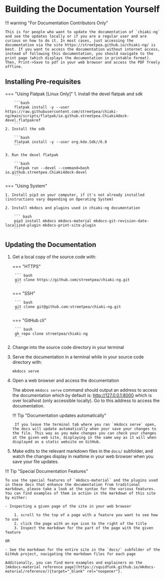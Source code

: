 # Building the Documentation Yourself

!!! warning "For Documentation Contributors Only"

    This is for people who want to update the documentation of `chiaki-ng` and see the updates locally or if you are a regular user and are curious on how to do it. In most cases, just accessing the documentation via the site https://streetpea.github.io/chiaki-ng/ is best. If you want to access the documentation without internet access, instead of following this documentation, you should navigate to the print page (which displays the documentation in printable format). Then, Print->Save to pdf in your web browser and access the PDF freely offline.

## Installing Pre-requisites

=== "Using Flatpak [Linux Only]"
    1. Install the devel flatpak and sdk

        ```bash
        flatpak install -y --user https://raw.githubusercontent.com/streetpea/chiaki-ng/main/scripts/flatpak/io.github.streetpea.Chiaki4deck-devel.flatpakref
        ```
    2. Install the sdk

        ```bash
        flatpak install -y --user org.kde.Sdk//6.8
        ```

    3. Run the devel flatpak

        ```bash
        flatpak run --devel --command=bash io.github.streetpea.Chiaki4deck-devel
        ```

=== "Using System"

    1. Install pip3 on your computer, if it's not already installed (instructions vary depending on Operating System)

    2. Install mkdocs and plugins used in chiaki-ng documentation

        ``` bash
        pip3 install mkdocs mkdocs-material mkdocs-git-revision-date-localized-plugin mkdocs-print-site-plugin
        ```

## Updating the Documentation

1. Get a local copy of the source code with:

    === "HTTPS"

        ``` bash
        git clone https://github.com/streetpea/chiaki-ng.git
        ```

    === "SSH"

        ``` bash
        git clone git@github.com:streetpea/chiaki-ng.git
        ```

    === "GitHub cli"

        ``` bash
        gh repo clone streetpea/chiaki-ng
        ```

2. Change into the source code directory in your terminal

3. Serve the documentation in a terminal while in your source code directory with:

    ``` bash
    mkdocs serve
    ``` 

4. Open a web browser and access the documentation

    The above `mkdocs serve` command should output an address to access the documentation which by default is: http://127.0.0.1:8000 which is over localhost (only accessible locally). Go to this address to access the documentation.

    !!! Tip "Documentation updates automatically"

        If you leave the terminal tab where you ran `mkdocs serve` open, the docs will update automatically when your save your changes to the file. This way as you make changes you can check your changes at the given web site, displaying in the same way as it will when displayed as a static website on GitHub.

5. Make edits to the relevant markdown files in the `docs/` subfolder, and watch the changes display in realtime in your web browser when you save your file updates.

!!! Tip "Special Documentation Features"

    To use the special features of `mkdocs-material` and the plugins used in these docs that enhance the documentation from traditional markdown, please take a look at the syntax for the various features. You can find examples of them in action in the markdown of this site by either:
    
    - Inspecting a given page of the site in your web browser

        1. scroll to the top of a page with a feature you want to see how to use
        2. click the page with an eye icon to the right of the title
        3. Inspect the markdown for the part of the page with the given feature

    OR

    - See the markdown for the entire site in the `docs/` subfolder of the GitHub project, navigating the markdown files for each page
        
    Additionally, you can find more examples and explainers on the [mkdocs-material reference page](https://squidfunk.github.io/mkdocs-material/reference/){target="_blank" rel="noopener"}.

